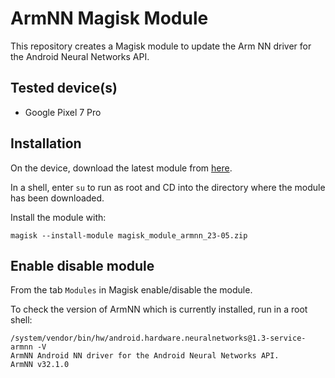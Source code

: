 # ArmNN Magisk Module

This repository creates a Magisk module to update the Arm NN driver for the Android Neural Networks API.

## Tested device(s)

- Google Pixel 7 Pro

## Installation

On the device, download the latest module from [here](https://github.com/armflorentlebeau/magisk-module-armnn/releases/latest).

In a shell, enter `su` to run as root and CD into the directory where the module has been downloaded.

Install the module with:
```
magisk --install-module magisk_module_armnn_23-05.zip
```

## Enable disable module

From the tab `Modules` in Magisk enable/disable the module.

To check the version of ArmNN which is currently installed, run in a root shell:

```
/system/vendor/bin/hw/android.hardware.neuralnetworks@1.3-service-armnn -V
ArmNN Android NN driver for the Android Neural Networks API.
ArmNN v32.1.0
```

